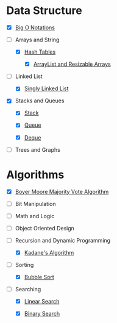 # Data Structure

- [x] [Big O Notations](Big-O-Notations.py)

- [ ] Arrays and String

  - [x] [Hash Tables](HashTable.py)

    - [x] [ArrayList and Resizable Arrays](Dynamic-Array-Implementation.py)

- [ ] Linked List

    - [x] [Singly Linked List](SinglyLinkedList.py)

- [x] Stacks and Queues

    - [x] [Stack](Stack.py)

    - [x] [Queue](Queue.py)

    - [x] [Deque](Deque.py)

- [ ] Trees and Graphs

# Algorithms

  - [x] [Boyer Moore Majority Vote Algorithm](BoyerMooreVoting.py)

  - [ ] Bit Manipulation

  - [ ] Math and Logic

  - [ ] Object Oriented Design

  - [ ] Recursion and Dynamic Programming

    - [x] [Kadane's Algorithm](Kadane's-Algorithm.py)

  - [ ] Sorting

    - [x] [Bubble Sort](BubbleSort.py)

  - [ ] Searching

    - [x] [Linear Search](LinearSearch.py)

    - [x] [Binary Search](BinarySearch.py)